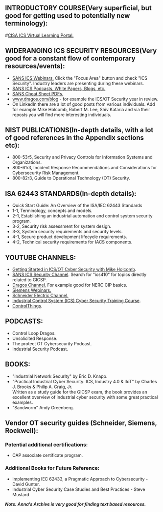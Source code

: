 ## INTRODUCTORY COURSE(Very superficial, but good for getting used to potentially new terminology):  
#[CISA ICS Virtual Learning Portal.](https://www.cisa.gov/resources-tools/training/ics-virtual-learning-portal)  

## WIDERANGING ICS SECURITY RESOURCES(Very good for a constant flow of contemporary resources/events):  
- [SANS ICS Webinars.](https://www.sans.org/webcasts) Click the "Focus Area" button and check "ICS Security". Industry leaders are presenting during these webinars.  
- [SANS ICS Podcasts, White Papers, Blogs, etc.](https://www.sans.org/security-resources)  
- [SANS Cheat Sheet PDFs.](https://www.sans.org/blog/the-ultimate-list-of-sans-cheat-sheets)  
- www.dragos.com/blog - for example the ICS/OT Security year in review.
- On LinkedIn there are a lot of good posts from various individuals. Add for example Mike Holcomb, Robert M. Lee, Shiv Kataria and via their reposts you will find more interesting individuals.

## NIST PUBLICATIONS(In-depth details, with a lot of good references in the Appendix sections etc):  
- 800-53r5, Security and Privacy Controls for Information Systems and Organizations.  
- 800-61r3, Incident Response Recommendations and Considerations for Cybersecurity Risk Management.  
- 800-82r3, Guide to Operational Technology (OT) Security.  

## ISA 62443 STANDARDS(In-depth details):  
- Quick Start Guide: An Overview of the ISA/IEC 62443 Standards  
- 1-1, Terminology, concepts and models.  
- 2-1, Establishing an industrial automation and control system security program.  
- 3-2, Security risk assessment for system design.  
- 3-3, System security requirements and security levels.  
- 4-1, Secure product development lifecycle requirements.  
- 4-2, Technical security requirements for IACS components.  

## YOUTUBE CHANNELS:  
- [Getting Started in ICS/OT Cyber Security with Mike Holcomb](https://www.youtube.com/watch?v=CCIrntyqe64&list=PLOSJSv0hbPZAlINIh1HcB0L8AZcSPc80g).  
- [SANS ICS Security Channel](https://www.youtube.com/@SANSICSSecurity/videos). Search for "ics410" for topics directly related to GICSP.  
- [Dragos Channel.](https://www.youtube.com/@DragosInc/videos) For example good for NERC CIP basics.  
- [Siemens Webinars.](https://www.youtube.com/playlist?list=PLewnA6R5Js9JRCB2v_HULi5lfuhsOWRFf)  
- [Schneider Electric Channel.](https://www.youtube.com/SchneiderElectric)    
- [Industrial Control System (ICS) Cyber Security Training Course](https://www.youtube.com/playlist?list=PLI78ZBihrkE1EpPaG79hQFuEIN9_35EbA).  
- [ControlThings](https://www.youtube.com/@ControlThings).  

## PODCASTS:  
- Control Loop Dragos.  
- Unsolicited Response.  
- The protect OT Cybersecurity Podcast.  
- Industrial Security Podcast.  

## BOOKS:  
- "Industrial Network Security" by Eric D. Knapp.  
- "Practical Industrial Cyber Security: ICS, Industry 4.0 & IIoT" by Charles J. Brooks & Philip A. Craig, Jr.  
Written as a study guide for the GICSP exam, the book provides an excellent overview of industrial cyber security with some great practical examples.  
- "Sandworm" Andy Greenberg.

## Vendor OT security guides (Schneider, Siemens, Rockwell):

### Potential additional certifications:
- CAP associate certificate program.

### Additional Books for Future Reference:
- Implementing IEC 62433, a Pragmatic Approach to Cybersecurity - David Gunter.
- Industrial Cyber Security Case Studies and Best Practices - Steve Mustard

***Note: Anna's Archive is very good for finding text based resources.***
